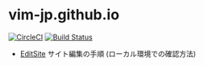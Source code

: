 # vim-jp.github.io

[![CircleCI](https://circleci.com/gh/vim-jp/vim-jp.github.io.svg?style=svg)](https://circleci.com/gh/vim-jp/vim-jp.github.io)
[![Build Status](https://travis-ci.org/vim-jp/vim-jp.github.io.svg)](https://travis-ci.org/vim-jp/vim-jp.github.io)

  * [EditSite](https://github.com/vim-jp/vim-jp.github.io/wiki/EditSite) サイト編集の手順 (ローカル環境での確認方法)
